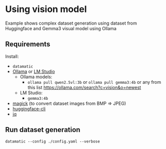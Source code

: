 # Using vision model

Example shows complex dataset generation using dataset from Huggingface and Gemma3 visual model using Ollama

## Requirements

Install:

- `datamatic`
- [Ollama](https://ollama.com/download) or [LM Studio](https://lmstudio.ai/download)
  - Ollama models:
    - `ollama pull qwen2.5vl:3b` or `ollama pull gemma3:4b` or any from this list https://ollama.com/search?c=vision&o=newest
  - LM Studio:
    - `gemma3:4b`
- [magick](https://imagemagick.org/script/download.php) (to convert dataset images from BMP => JPEG)
- [huggingface-cli](https://huggingface.co/docs/huggingface_hub/main/en/guides/cli)
- [jq](https://github.com/jqlang/jq)

## Run dataset generation

`datamatic --config ./config.yaml --verbose`
